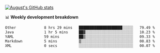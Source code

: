 
[![August's GitHub stats](https://github-readme-stats.vercel.app/api?username=zou-weidong&show_icons=true&theme=radical)](https://github.com/zou-weidong)


📊 **Weekly development breakdown**
<!--START_SECTION:waka-->

```txt
Other             8 hrs 29 mins   ████████████████████░░░░░   79.49 %
Java              1 hr 5 mins     ██▓░░░░░░░░░░░░░░░░░░░░░░   10.23 %
YAML              59 mins         ██▒░░░░░░░░░░░░░░░░░░░░░░   09.33 %
Markdown          5 mins          ▒░░░░░░░░░░░░░░░░░░░░░░░░   00.83 %
XML               0 secs          ░░░░░░░░░░░░░░░░░░░░░░░░░   00.07 %
```

<!--END_SECTION:waka-->
